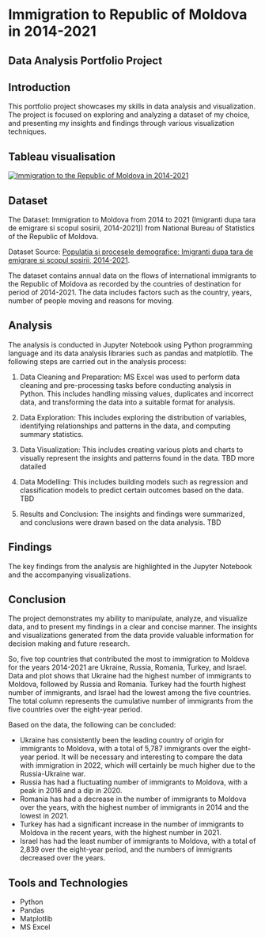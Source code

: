 # Immigration to Republic of Moldova in 2014-2021
## Data Analysis Portfolio Project

## Introduction
This portfolio project showcases my skills in data analysis and visualization. The project is focused on exploring and analyzing a dataset of my choice, and presenting my insights and findings through various visualization techniques.

## Tableau visualisation

<div class='tableauPlaceholder' id='viz1675422606321' style='position: relative'><noscript><a href='#'><img alt='Immigration to the Republic of Moldova in 2014-2021 ' src='https:&#47;&#47;public.tableau.com&#47;static&#47;images&#47;Im&#47;ImmigrationtoMoldova2014-2021&#47;Dashboard1&#47;1_rss.png' style='border: none' /></a></noscript><object class='tableauViz'  style='display:none;'><param name='host_url' value='https%3A%2F%2Fpublic.tableau.com%2F' /> <param name='embed_code_version' value='3' /> <param name='site_root' value='' /><param name='name' value='ImmigrationtoMoldova2014-2021&#47;Dashboard1' /><param name='tabs' value='no' /><param name='toolbar' value='yes' /><param name='static_image' value='https:&#47;&#47;public.tableau.com&#47;static&#47;images&#47;Im&#47;ImmigrationtoMoldova2014-2021&#47;Dashboard1&#47;1.png' /> <param name='animate_transition' value='yes' /><param name='display_static_image' value='yes' /><param name='display_spinner' value='yes' /><param name='display_overlay' value='yes' /><param name='display_count' value='yes' /><param name='language' value='en-US' /></object></div>                <script type='text/javascript'>                    var divElement = document.getElementById('viz1675422606321');                    var vizElement = divElement.getElementsByTagName('object')[0];                    if ( divElement.offsetWidth > 800 ) { vizElement.style.width='1366px';vizElement.style.height='795px';} else if ( divElement.offsetWidth > 500 ) { vizElement.style.width='1366px';vizElement.style.height='795px';} else { vizElement.style.width='100%';vizElement.style.height='1677px';}                     var scriptElement = document.createElement('script');                    scriptElement.src = 'https://public.tableau.com/javascripts/api/viz_v1.js';                    vizElement.parentNode.insertBefore(scriptElement, vizElement);                </script>

## Dataset
The Dataset: Immigration to Moldova from 2014 to 2021 (Imigranti dupa tara de emigrare si scopul sosirii, 2014-2021]) from National Bureau of Statistics of the Republic of Moldova. 

Dataset Source: [Populatia si procesele demografice: Imigranti dupa tara de emigrare si scopul sosirii, 2014-2021](https://statbank.statistica.md/PxWeb/pxweb/ro/20%20Populatia%20si%20procesele%20demografice/20%20Populatia%20si%20procesele%20demografice__POPrec__POP070/POP070100rcl.px/?rxid=b2ff27d7-0b96-43c9-934b-42e1a2a9a774).

The dataset contains annual data on the flows of international immigrants to the Republic of Moldova as recorded by the countries of destination for period of 2014-2021. The data includes factors such as the country, years, number of people moving  and reasons for moving.


## Analysis
The analysis is conducted in Jupyter Notebook using Python programming language and its data analysis libraries such as pandas  and matplotlib. The following steps are carried out in the analysis process:

1. Data Cleaning and Preparation: MS Excel was used to perform data cleaning and pre-processing tasks before conducting analysis in Python.  This includes handling missing values, duplicates and incorrect data, and transforming the data into a suitable format for analysis.

2. Data Exploration: This includes exploring the distribution of variables, identifying relationships and patterns in the data, and computing summary statistics.

3. Data Visualization: This includes creating various plots and charts to visually represent the insights and patterns found in the data. TBD more datailed

4. Data Modelling: This includes building models such as regression and classification models to predict certain outcomes based on the data. TBD

5. Results and Conclusion: The insights and findings were summarized, and conclusions were drawn based on the data analysis. TBD

## Findings
The key findings from the analysis are highlighted in the Jupyter Notebook and the accompanying visualizations. 

## Conclusion
The project demonstrates my ability to manipulate, analyze, and visualize data, and to present my findings in a clear and concise manner. The insights and visualizations generated from the data provide valuable information for decision making and future research.

So, five top countries that contributed the most to immigration to Moldova for the years 2014-2021 are Ukraine, Russia, Romania, Turkey, and Israel. Data and plot shows that Ukraine had the highest number of immigrants to Moldova, followed by Russia and Romania. Turkey had the fourth highest number of immigrants, and Israel had the lowest among the five countries. The total column represents the cumulative number of immigrants from the five countries over the eight-year period.

Based on the data, the following can be concluded:
- Ukraine has consistently been the leading country of origin for immigrants to Moldova, with a total of 5,787 immigrants over the eight-year period. It will be necessary and interesting to compare the data with immigration in 2022, which will certainly be much higher due to the Russia-Ukraine war.
- Russia has had a fluctuating number of immigrants to Moldova, with a peak in 2016 and a dip in 2020.
- Romania has had a decrease in the number of immigrants to Moldova over the years, with the highest number of immigrants in 2014 and the lowest in 2021.
- Turkey has had a significant increase in the number of immigrants to Moldova in the recent years, with the highest number in 2021.
- Israel has had the least number of immigrants to Moldova, with a total of 2,839 over the eight-year period, and the numbers of immigrants decreased over the years.

## Tools and Technologies

- Python
- Pandas
- Matplotlib
- MS Excel
